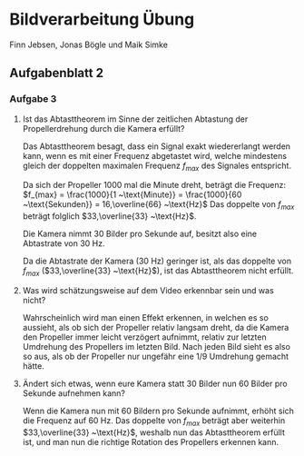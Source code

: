 # Bildverarbeitung Übung

Finn Jebsen, Jonas Bögle und Maik Simke

## Aufgabenblatt 2

### Aufgabe 3

1. Ist das Abtasttheorem im Sinne der zeitlichen Abtastung der Propellerdrehung durch die Kamera erfüllt?

   Das Abtasttheorem besagt, dass ein Signal exakt wiedererlangt werden kann, wenn es mit einer Frequenz abgetastet wird, welche mindestens gleich der doppelten maximalen Frequenz $f_{max}$ des Signales entspricht.

   Da sich der Propeller 1000 mal die Minute dreht, beträgt die Frequenz:
   $f_{max} = \frac{1000}{1 ~\text{Minute}} = \frac{1000}{60 ~\text{Sekunden}} = 16,\overline{66} ~\text{Hz}$
   Das doppelte von $f_{max}$ beträgt folglich $33,\overline{33} ~\text{Hz}$.

   Die Kamera nimmt 30 Bilder pro Sekunde auf, besitzt also eine Abtastrate von $30 ~\text{Hz}$.

   Da die Abtastrate der Kamera ($30 ~\text{Hz}$) geringer ist, als das doppelte von $f_{max}$ ($33,\overline{33} ~\text{Hz}$), ist das Abtasttheorem nicht erfüllt.

   

2. Was wird schätzungsweise auf dem Video erkennbar sein und was nicht?

   Wahrscheinlich wird man einen Effekt erkennen, in welchen es so aussieht, als ob sich der Propeller relativ langsam dreht, da die Kamera den Propeller immer leicht verzögert aufnimmt, relativ zur letzten Umdrehung des Propellers im letzten Bild. Nach jeden Bild sieht es also so aus, als ob der Propeller nur ungefähr eine 1/9 Umdrehung gemacht hätte.

   

3. Ändert sich etwas, wenn eure Kamera statt 30 Bilder nun 60 Bilder pro Sekunde aufnehmen kann?

   Wenn die Kamera nun mit 60 Bildern pro Sekunde aufnimmt, erhöht sich die Frequenz auf $60 ~\text{Hz}$.
   Das doppelte von $f_{max}$ beträgt aber weiterhin $33,\overline{33} ~\text{Hz}$, weshalb nun das Abtasttheorem erfüllt ist, und man nun die richtige Rotation des Propellers erkennen kann.

   
